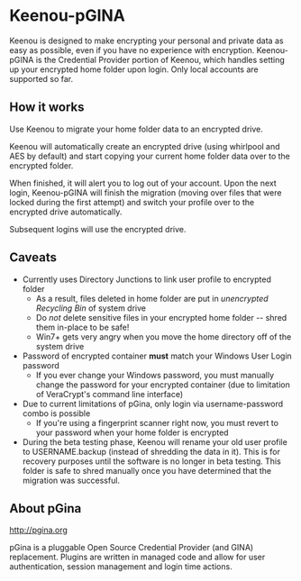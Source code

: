 # Keenou-pGINA

Keenou is designed to make encrypting your personal and private data as easy as possible, even if you have no experience with encryption.  Keenou-pGINA is the Credential Provider portion of Keenou, which handles setting up your encrypted home folder upon login.  Only local accounts are supported so far. 

## How it works

Use Keenou to migrate your home folder data to an encrypted drive.  

Keenou will automatically create an encrypted drive (using whirlpool and AES by default) and start copying your current home folder data over to the encrypted folder.  

When finished, it will alert you to log out of your account.  Upon the next login, Keenou-pGINA will finish the migration (moving over files that were locked during the first attempt) and switch your profile over to the encrypted drive automatically.  

Subsequent logins will use the encrypted drive. 

## Caveats

* Currently uses Directory Junctions to link user profile to encrypted folder
  * As a result, files deleted in home folder are put in *unencrypted Recycling Bin* of system drive
  * Do *not* delete sensitive files in your encrypted home folder -- shred them in-place to be safe!
  * Win7+ gets very angry when you move the home directory off of the system drive
* Password of encrypted container **must** match your Windows User Login password
  * If you ever change your Windows password, you must manually change the password for your encrypted container (due to limitation of VeraCrypt's command line interface)
* Due to current limitations of pGina, only login via username-password combo is possible 
  * If you're using a fingerprint scanner right now, you must revert to your password when your home folder is encrypted
* During the beta testing phase, Keenou will rename your old user profile to USERNAME.backup (instead of shredding the data in it).  This is for recovery purposes until the software is no longer in beta testing.  This folder is safe to shred manually once you have determined that the migration was successful. 


## About pGina

http://pgina.org

pGina is a pluggable Open Source Credential Provider (and GINA) replacement.
Plugins are written in managed code and allow for user authentication, session
management and login time actions.
